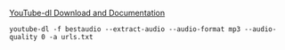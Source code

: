 [YouTube-dl Download and Documentation](https://youtube-dl.org/)

`youtube-dl -f bestaudio --extract-audio --audio-format mp3 --audio-quality 0 -a urls.txt`